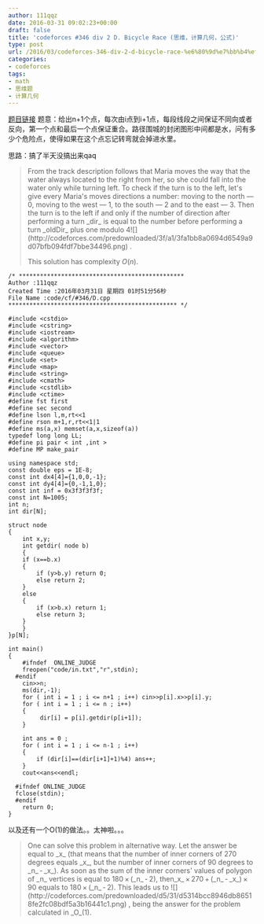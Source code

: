 ```yaml
---
author: 111qqz
date: 2016-03-31 09:02:23+00:00
draft: false
title: 'codeforces #346 div 2 D. Bicycle Race (思维，计算几何，公式)'
type: post
url: /2016/03/codeforces-346-div-2-d-bicycle-race-%e6%80%9d%e7%bb%b4%ef%bc%8c%e8%ae%a1%e7%ae%97%e5%87%a0%e4%bd%95%ef%bc%8c%e5%85%ac%e5%bc%8f/
categories:
- codeforces
tags:
- math
- 思维题
- 计算几何
---
```


[题目链接](http://codeforces.com/contest/659/problem/D)
题意：给出n+1个点，每次由i点到i+1点，每段线段之间保证不同向或者反向，第一个点和最后一个点保证重合。路径围城的封闭图形中间都是水，问有多少个危险点，使得如果在这个点忘记转弯就会掉进水里。

思路：搞了半天没搞出来qaq




<blockquote>From the track description follows that Maria moves the way that the water always located to the right from her, so she could fall into the water only while turning left. To check if the turn is to the left, let's give every Maria's moves directions a number: moving to the north — 0, moving to the west — 1, to the south — 2 and to the east — 3. Then the turn is to the left if and only if the number of direction after performing a turn _dir_ is equal to the number before performing a turn _oldDir_ plus one modulo 4![](http://codeforces.com/predownloaded/3f/a1/3fa1bb8a0694d6549a9d07bfb094fdf7bbe34496.png)
.

This solution has complexity _O_(_n_).</blockquote>




    
    /* ***********************************************
    Author :111qqz
    Created Time :2016年03月31日 星期四 01时51分56秒
    File Name :code/cf/#346/D.cpp
    ************************************************ */
    
    #include <cstdio>
    #include <cstring>
    #include <iostream>
    #include <algorithm>
    #include <vector>
    #include <queue>
    #include <set>
    #include <map>
    #include <string>
    #include <cmath>
    #include <cstdlib>
    #include <ctime>
    #define fst first
    #define sec second
    #define lson l,m,rt<<1
    #define rson m+1,r,rt<<1|1
    #define ms(a,x) memset(a,x,sizeof(a))
    typedef long long LL;
    #define pi pair < int ,int >
    #define MP make_pair
    
    using namespace std;
    const double eps = 1E-8;
    const int dx4[4]={1,0,0,-1};
    const int dy4[4]={0,-1,1,0};
    const int inf = 0x3f3f3f3f;
    const int N=1005;
    int n;
    int dir[N];
    
    struct node
    {
        int x,y;
        int getdir( node b)
        {
    	if (x==b.x)
    	{
    	    if (y>b.y) return 0;
    	    else return 2;
    	}
    	else
    	{
    	    if (x>b.x) return 1;
    	    else return 3;
    	}
        }
    }p[N];
    
    int main()
    {
    	#ifndef  ONLINE_JUDGE 
    	freopen("code/in.txt","r",stdin);
      #endif
    	cin>>n;
    	ms(dir,-1);
    	for ( int i = 1 ; i <= n+1 ; i++) cin>>p[i].x>>p[i].y;
    	for ( int i = 1 ; i <= n ; i++)
    	{
    	     dir[i] = p[i].getdir(p[i+1]);
    	}
    
    	int ans = 0 ;
    	for ( int i = 1 ; i <= n-1 ; i++)
    	{
    	    if (dir[i]==(dir[i+1]+1)%4) ans++;
    	}
    	cout<<ans<<endl;
    
      #ifndef ONLINE_JUDGE  
      fclose(stdin);
      #endif
        return 0;
    }
    


以及还有一个O(1)的做法。。太神啦。。。


<blockquote>One can solve this problem in alternative way. Let the answer be equal to _x_ (that means that the number of inner corners of 270 degrees equals _x_, but the number of inner corners of 90 degrees to _n_ - _x_). As soon as the sum of the inner corners' values of polygon of _n_ vertices is equal to 180 × (_n_ - 2), then_x_ × 270 + (_n_ - _x_) × 90 equals to 180 × (_n_ - 2). This leads us to ![](http://codeforces.com/predownloaded/d5/31/d5314bcc8946db86518fe2fc08bdf5a3b16441c1.png)
, being the answer for the problem calculated in _O_(1).</blockquote>



